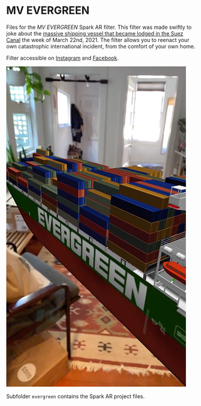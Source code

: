 # MV EVERGREEN

Files for the *MV EVERGREEN* Spark AR filter. This filter was made swiftly to joke about the [massive shipping vessel that became lodged in the Suez Canal](https://en.wikipedia.org/wiki/2021_Suez_Canal_obstruction) the week of March 22nd, 2021. The filter allows you to reenact your own catastrophic international incident, from the comfort of your own home.

Filter accessible on [Instagram](https://www.instagram.com/ar/266954011720654/) and [Facebook](https://www.facebook.com/fbcameraeffects/tryit/266954011720654/).

![MV EVEERGREEN filter screenshot](demo.png)

Subfolder `evergreen` contains the Spark AR project files.
